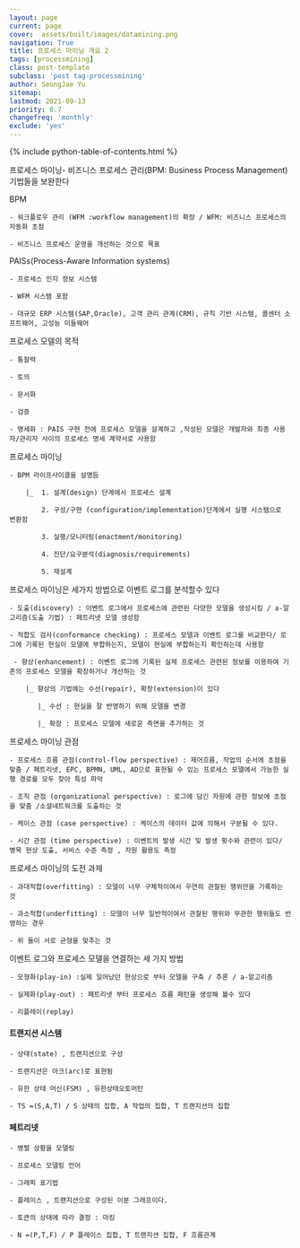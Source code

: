 ```yaml
---
layout: page
current: page
cover:  assets/built/images/datamining.png
navigation: True
title: 프로세스 마이닝 개요 2
tags: [processmining]    
class: post-template
subclass: 'post tag-processmining'
author: SeongJae Yu  
sitemap:
lastmod: 2021-09-13
priority: 0.7
changefreq: 'monthly'
exclude: 'yes'
---
```

{% include python-table-of-contents.html %} 

  

 프로세스 마이닝- 비즈니스 프로세스 관리(BPM: Business Process Management) 기법들을 보완한다
 
 BPM
    
    - 워크플로우 관리 (WFM :workflow management)의 확장 / WFM: 비즈니스 프로세스의 자동화 초점
    
    - 비즈니스 프로세스 운영을 개선하는 것으로 목표
 
 PAISs(Process-Aware Information systems)
     
    - 프로세스 인지 정보 시스템
     
    - WFM 시스템 포함 
    
    - 대규모 ERP 시스템(SAP,Oracle), 고객 관리 관계(CRM), 규칙 기반 시스템, 콜센터 소프트웨어, 고성능 미들웨어 
    
 프로세스 모델의 목적   
    
    - 통찰력 
    
    - 토의
    
    - 문서화
    
    - 검증 
    
    - 명세화 : PAIS 구현 전에 프로세스 모델을 설계하고 ,작성된 모델은 개발자와 최종 사용자/관리자 사이의 프로세스 명세 계약서로 사용함

 프로세스 마이닝 
    
    - BPM 라이프사이클을 설명듬
        
        |_  1. 설계(design) 단계에서 프로세스 설계 
            
            2. 구성/구현 (configuration/implementation)단계에서 실행 시스템으로 변환함
            
            3. 실행/모니터링(enactment/monitoring)
            
            4. 진단/요구분석(diagnosis/requirements)
            
            5. 재설계
            
 프로세스 마이닝은 세가지 방법으로 이벤트 로그를 분석할수 있다
    
    - 도출(discovery) : 이벤트 로그에서 프로세스에 관련된 다양한 모델을 생성시킴 / a-알고리즘(도출 기법) : 페트리넷 모델 생성함 
    
    - 적합도 검사(conformance checking) : 프로세스 모델과 이벤트 로그를 비교한다/ 로그에 기록된 현실이 모델에 부합하는지, 모델이 현실에 부합하는지 확인하는데 사용함
    
     - 향상(enhancement) : 이벤트 로그에 기록된 실제 프로세스 관련된 정보를 이용하여 기존의 프로세스 모델을 확장하거나 개선하는 것 
        
        |_ 향상의 기법에는 수선(repair), 확장(extension)이 있다 
           
           |_ 수선 : 현실을 잘 반영하기 위해 모델을 변경
            
           |_ 확장 : 프로세스 모델에 새로운 측면을 추가하는 것
 
 프로세스 마이닝 관점
   
    - 프로세스 흐름 관점(control-flow perspective) : 제어흐름, 작업의 순서에 초점을 맞춤 / 페트리넷, EPC, BPMN, UML, AD으로 표현될 수 있는 프로세스 모델에서 가능한 실행 경로를 모두 찾아 특성 파악 
   
    - 조직 관점 (organizational perspective) : 로그에 담긴 자원에 관한 정보에 초점을 맞춤 /소셜네트워크를 도출하는 것
   
    - 케이스 관점 (case perspective) : 케이스의 데이터 값에 의해서 구분될 수 있다.
   
    - 시간 관점 (time perspective) : 이벤트의 발생 시간 및 발생 횟수와 관련이 있다/ 병목 현상 도출, 서비스 수준 측정 , 자원 활용도 측정 
 
 프로세스 마이닝의 도전 과제 
  
    - 과대적합(overfitting) : 모델이 너무 구체적이여서 우연히 관찰된 행위만을 기록하는 것 
   
    - 과소적합(underfitting) : 모델이 너무 일반적이여서 관찰된 행위와 무관한 행위들도 반영하는 경우 
   
    - 위 둘이 서로 균형을 맞추는 것 

 이벤트 로그와 프로세스 모델을 연결하는 세 가지 방법 
    
    - 모형화(play-in) :실제 일어났던 현상으로 부터 모델을 구축 / 추론 / a-알고리즘
     
    - 실제화(play-out) : 페트리넷 부터 프로세스 흐름 패턴을 생성해 볼수 있다
    
    - 리플레이(replay)
 
 #### 트랜지션 시스템
    - 상태(state) , 트랜지션으로 구성 
    
    - 트랜지션은 아크(arc)로 표현됨
    
    - 유한 상태 머신(FSM) , 유한상태오토머턴
    
    - TS =(S,A,T) / S 상태의 집합, A 작업의 집합, T 트랜지션의 집합

 #### 페트리넷 
    - 병렬 상황을 모델링 
    
    - 프로세스 모델링 언어
    
    - 그래픽 표기법
    
    - 플레이스 , 트랜지션으로 구성된 이분 그래프이다.
    
    - 토큰의 상태에 따라 결정 : 마킹
    
    - N =(P,T,F) / P 플레이스 집합, T 트랜지션 집합, F 흐름관계 

 